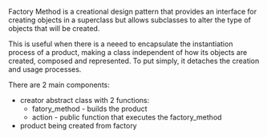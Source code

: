 Factory Method is a creational design pattern that provides an interface for creating objects in a superclass but allows subclasses to alter the type of objects that will be created.

This is useful when there is a neeed to encapsulate the instantiation process of a product, making a class independent of how its objects are created, composed and represented.
To put simply, it detaches the creation and usage processes.

There are 2 main components:
- creator abstract class with 2 functions:
    * fatory_method - builds the product
    * action - public function that executes the factory_method
- product being created from factory

